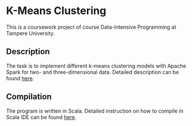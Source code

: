 # K-Means Clustering
This is a coursework project of course Data-Intensive Programming at Tampere University. 

## Description
The task is to implement different k-means clustering models with Apache Spark for two- and three-dimensional data. Detailed description can be found [here](https://github.com/davidpham0312/kMeansClustering/blob/main/Dip-assignment.pdf).

## Compilation
The program is written in Scala. Detailed instruction on how to compile in Scala IDE can be found [here](https://github.com/davidpham0312/kMeansClustering/blob/main/compileInstruction.txt).
